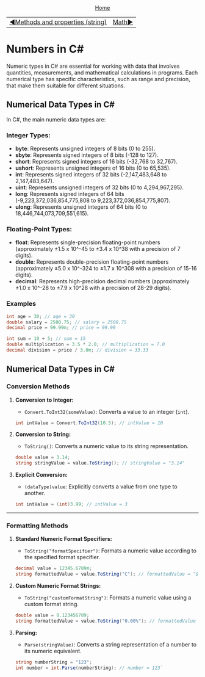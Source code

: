 <div align="center">
    <a href="/README.md">Home</a>
</div>
<table align=center>
  <tr>
    <td align="left">
      <a href="../strings/02_string_methods_and_properties.md">◀️Methods and properties (string)</a>
    </td>
    <td align="right">
      <a href="#">Math▶️</a>
    </td>
  </tr>
</table>

# Numbers in C#
Numeric types in C# are essential for working with data that involves quantities, measurements, and mathematical calculations in programs. Each numerical type has specific characteristics, such as range and precision, that make them suitable for different situations.

## Numerical Data Types in C#
In C#, the main numeric data types are:

### Integer Types:

+ **byte**: Represents unsigned integers of 8 bits (0 to 255).
+ **sbyte**: Represents signed integers of 8 bits (-128 to 127).
+ **short**: Represents signed integers of 16 bits (-32,768 to 32,767).
+ **ushort**: Represents unsigned integers of 16 bits (0 to 65,535).
+ **int**: Represents signed integers of 32 bits (-2,147,483,648 to 2,147,483,647).
+ **uint**: Represents unsigned integers of 32 bits (0 to 4,294,967,295).
+ **long**: Represents signed integers of 64 bits (-9,223,372,036,854,775,808 to 9,223,372,036,854,775,807).
+ **ulong**: Represents unsigned integers of 64 bits (0 to 18,446,744,073,709,551,615).

### Floating-Point Types:

+ **float**: Represents single-precision floating-point numbers (approximately ±1.5 x 10^-45 to ±3.4 x 10^38 with a precision of 7 digits).
+ **double**: Represents double-precision floating-point numbers (approximately ±5.0 x 10^-324 to ±1.7 x 10^308 with a precision of 15-16 digits).
+ **decimal**: Represents high-precision decimal numbers (approximately ±1.0 x 10^-28 to ±7.9 x 10^28 with a precision of 28-29 digits).

### Examples
```csharp
int age = 30; // age = 30
double salary = 2500.75; // salary = 2500.75
decimal price = 99.99m; // price = 99.99

int sum = 10 + 5; // sum = 15
double multiplication = 3.5 * 2.0; // multiplication = 7.0
decimal division = price / 3.0m; // division = 33.33
```
## Numerical Data Types in C#

### Conversion Methods

1. **Conversion to Integer:**
   - `Convert.ToInt32(someValue)`: Converts a value to an integer (`int`).
   ```csharp
   int intValue = Convert.ToInt32(10.5); // intValue = 10
   ```

2. **Conversion to String:**
   - `ToString()`: Converts a numeric value to its string representation.
   ```csharp
   double value = 3.14; 
   string stringValue = value.ToString(); // stringValue = "3.14"
   ```

3. **Explicit Conversion:**
   - `(dataType)value`: Explicitly converts a value from one type to another.
   ```csharp
   int intValue = (int)3.99; // intValue = 3
   ```

---

### Formatting Methods


1. **Standard Numeric Format Specifiers:**
   - `ToString("formatSpecifier")`: Formats a numeric value according to the specified format specifier. 
   ```csharp
   decimal value = 12345.6789m; 
   string formattedValue = value.ToString("C"); // formattedValue = "$12,345.68"
   ```

2. **Custom Numeric Format Strings:**
   - `ToString("customFormatString")`: Formats a numeric value using a custom format string.
   ```csharp
   double value = 0.123456789; 
   string formattedValue = value.ToString("0.00%"); // formattedValue = "12.35%"`
   ```

3. **Parsing:**
   - `Parse(stringValue)`: Converts a string representation of a number to its numeric equivalent.
   ```csharp
   string numberString = "123"; 
   int number = int.Parse(numberString); // number = 123`
   ```
